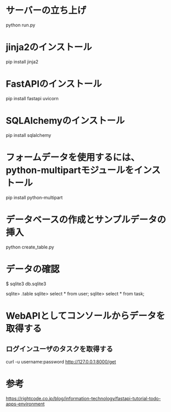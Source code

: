 # サーバーの立ち上げ
python run.py

# jinja2のインストール
pip install jinja2

# FastAPIのインストール
pip install fastapi uvicorn

# SQLAlchemyのインストール
pip install sqlalchemy

# フォームデータを使用するには、python-multipartモジュールをインストール
pip install python-multipart

# データベースの作成とサンプルデータの挿入
python create_table.py

# データの確認
$ sqlite3 db.sqlite3

sqlite> .table
sqlite> select * from user;
sqlite> select * from task;

# WebAPIとしてコンソールからデータを取得する
## ログインユーザのタスクを取得する
curl -u username:password http://127.0.0.1:8000/get

# 参考
https://rightcode.co.jp/blog/information-technology/fastapi-tutorial-todo-apps-environment
